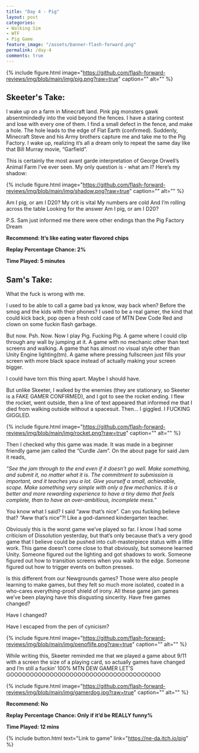 ```yaml
---
title: "Day 4 - Pig"
layout: post
categories:
- Walking Sim
- WTF
- Pig Game
feature_image: "/assets/banner-flash-forward.png"
permalink: /day-4
comments: true
---
```


{% include figure.html image="https://github.com/flash-forward-reviews/img/blob/main/img/pig.png?raw=true" caption="" alt="" %}

## Skeeter's Take:

I wake up on a farm in Minecraft land. Pink pig monsters gawk absentmindedly into the void beyond the fences. I have a staring contest and lose with every one of them. I find a small defect in the fence, and make a hole. The hole leads to the edge of Flat Earth (confirmed). Suddenly, Minecraft Steve and his Army brothers capture me and take me to the Pig Factory. I wake up, realizing it’s all a dream only to repeat the same day like that Bill Murray movie, “Garfield”. 

This is certainly the most avant garde interpretation of George Orwell’s Animal Farm I’ve ever seen. 
My only question is - what am I? 
Here’s my shadow:

{% include figure.html image="https://github.com/flash-forward-reviews/img/blob/main/img/shadow.png?raw=true" caption="" alt="" %}

Am I pig, or am I D20? 
My crit is vital
My numbers are cold
And I’m rolling across the table
Looking for the answer
Am I pig, or am I D20? 

P.S. Sam just informed me there were other endings than the Pig Factory Dream

**Recommend: It’s like eating water flavored chips**

**Replay Percentage Chance: 2%**

**Time Played: 5 minutes**

## Sam's Take:

What the fuck is wrong with me.

I used to be able to call a game bad ya know, way back when? Before the smog and the kids with their phones? I used to be a real gamer, the kind that could kick back, pop open a fresh cold case of MTN Dew Code Red and clown on some fuckin flash garbage.

But now. Psh. Now. Now I play Pig. Fucking Pig. A game where I could clip through any wall by jumping at it. A game with no mechanic other than text screens and walking. A game that has almost no visual style other than Unity Engine lighting(tm). A game where pressing fullscreen just fills your screen with more black space instead of actually making your screen bigger.

I could have torn this thing apart. Maybe I should have.

But unlike Skeeter, I walked by the enemies (they are stationary, so Skeeter is a FAKE GAMER CONFIRMED), and I got to see the rocket ending. I flew the rocket, went outside, then a line of text appeared that informed me that I died from walking outside without a spacesuit. Then... I giggled. I FUCKING GIGGLED.

{% include figure.html image="https://github.com/flash-forward-reviews/img/blob/main/img/rocket.png?raw=true" caption="" alt="" %}

Then I checked why this game was made. It was made in a beginner friendly game jam called the “Curdle Jam”. On the about page for said Jam it reads, 

*“See the jam through to the end even if it doesn't go well. Make something, and submit it, no matter what it is. The commitment to submission is important, and it teaches you a lot. Give yourself a small, achievable, scope. Make something very simple with only a few mechanics. It is a better and more rewarding experience to have a tiny demo that feels complete, than to have an over-ambitious, incomplete mess.”*

You know what I said? I said “aww that’s nice”. Can you fucking believe that? “Aww that’s nice”?! Like a god-damned kindergarten teacher. 

Obviously this is the worst game we’ve played so far. I know I had some criticism of Dissolution yesterday, but that’s only because that’s a very good game that I believe could be pushed into cult-masterpiece status with a little work. This game doesn’t come close to that obviously, but someone learned Unity. Someone figured out the lighting and got shadows to work. Someone figured out how to transition screens when you walk to the edge. Someone figured out how to trigger events on button presses.

Is this different from our Newgrounds games? Those were also people learning to make games, but they felt so much more isolated, coated in a who-cares everything-proof shield of irony. All these game jam games we’ve been playing have this disgusting sincerity. Have free games changed?

Have I changed?

Have I escaped from the pen of cynicism?

{% include figure.html image="https://github.com/flash-forward-reviews/img/blob/main/img/penoflife.png?raw=true" caption="" alt="" %}

While writing this, Skeeter reminded me that we played a game about 9/11 with a screen the size of a playing card, so actually games have changed and I’m still a fuckin’ 100% MTN DEW GAMER LET’S GOOOOOOOOOOOOOOOOOOOOOOOOOOOOOOOOOOOOOO

{% include figure.html image="https://github.com/flash-forward-reviews/img/blob/main/img/gamerdog.jpg?raw=true" caption="" alt="" %}

**Recommend: No**

**Replay Percentage Chance: Only if it’d be REALLY funny%**

**Time Played: 12 mins**

{% include button.html text="Link to game" link="https://ne-da.itch.io/pig" %}